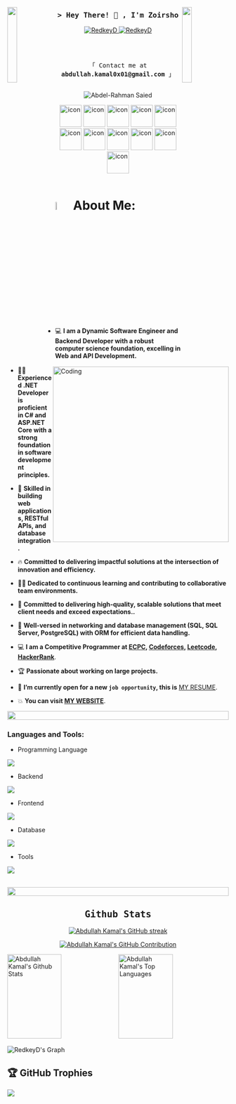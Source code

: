 <img align="left" src="https://user-images.githubusercontent.com/65187002/144930161-2f783401-8d27-4fdf-a2f7-cc0ba32f1f1f.gif" width="21%" style="display:inline;"><img align="right" src="https://user-images.githubusercontent.com/65187002/144930161-2f783401-8d27-4fdf-a2f7-cc0ba32f1f1f.gif" width="21%" style="display:inline;">

<!-- Intro  -->
<h3 align="center">
        <samp>&gt; Hey There! 👋 , I'm Zoirsho
        </samp>
</h3>

<p align="center">
 <a href="mailto:redkeydead@gmail.com" target="_blank">
  <img src="https://img.shields.io/badge/Gmail-D14836?style=for-the-badge&logo=gmail&logoColor=white" alt="RedkeyD"/>
 </a>
   <a href="https://t.me/WhatIsHappening3" target="_blank">
  <img src="https://img.shields.io/badge/Telegram-2CA5E0?style=for-the-badge&logo=telegram&logoColor=white" alt="RedkeyD"/>
</a>
</p>
<br />
<p align="center"> 
  <samp>
    <br>
    「 Contact me at <b>abdullah.kamal0x01@gmail.com</b> 」
    <br>
    <br>
  </samp>
</p>

<p align="center"> 
 <img src="https://komarev.com/ghpvc/?username=ak4m410x01&label=Profile%20views&color=0e75b6&style=flat" alt="Abdel-Rahman Saied" /> 
</p>

<div align="center">
  <img src="https://techstack-generator.vercel.app/cpp-icon.svg" alt="icon" width="50" height="50" />
  <img src="https://techstack-generator.vercel.app/csharp-icon.svg" alt="icon" width="50" height="50" />
  <img src="https://techstack-generator.vercel.app/python-icon.svg" alt="icon" width="50" height="50" />
  <img src="https://techstack-generator.vercel.app/js-icon.svg" alt="icon" width="50" height="50" />
	
  <img src="https://techstack-generator.vercel.app/django-icon.svg" alt="icon" width="50" height="50" />
  <img src="https://techstack-generator.vercel.app/restapi-icon.svg" alt="icon" width="50" height="50" />
  <img src="https://techstack-generator.vercel.app/graphql-icon.svg" alt="icon" width="50" height="50" />
  
  <img src="https://techstack-generator.vercel.app/mysql-icon.svg" alt="icon" width="50" height="50" />
  <img src="https://techstack-generator.vercel.app/docker-icon.svg" alt="icon" width="50" height="50" />
  <img src="https://techstack-generator.vercel.app/kubernetes-icon.svg" alt="icon" width="50" height="50" />
  <img src="https://techstack-generator.vercel.app/nginx-icon.svg" alt="icon" width="50" height="50" />

</div>

<br>

# <img src="./assets/images/about_me.gif" width="6.8%" /> About Me:

<img align="right" alt="Coding" width="400" src="https://user-images.githubusercontent.com/74038190/229223263-cf2e4b07-2615-4f87-9c38-e37600f8381a.gif">

- :computer: **I am a Dynamic Software Engineer and Backend Developer with a robust computer science foundation, excelling in Web and API Development.**

- :student: **Experienced .NET Developer is proficient in C# and ASP.NET Core with a strong foundation in software development principles.**

- :blue_book: **Skilled in building web applications, RESTful APIs, and database integration.**

- :fire: **Committed to delivering impactful solutions at the intersection of innovation and efficiency.**

- :technologist: **Dedicated to continuous learning and contributing to collaborative team environments.**

- :thinking: **Committed to delivering high-quality, scalable solutions that meet client needs and exceed expectations..**

- :school: **Well-versed in networking and database management (SQL, SQL Server, PostgreSQL) with ORM for efficient data handling.**

- :computer: **I am a Competitive Programmer at [ECPC](https://icpc.global/ICPCID/RYCWA1HDIYZ3), [Codeforces](https://codeforces.com/profile/ak4m410x01), [Leetcode](https://leetcode.com/ak4m410x01), [HackerRank](https://www.hackerrank.com/ak4m410x01)**.

- :trophy: **Passionate about working on large projects.**

- :thinking: **I’m currently open for a new `job opportunity`, this is** [MY RESUME](https://drive.google.com/file/d/1klPNTj8ZyD9IDCCMTtqCIvqKvwLN4eXt/view).

- :boom: **You can visit [MY WEBSITE](https://ak4m410x01.vercel.app)**.

<img src="https://i.imgur.com/dBaSKWF.gif" height="20" width="100%">

<h3 align="left">Languages and Tools:</h3>

- Programming Language
<p align="left">
  <a href="https://skillicons.dev">
    <img src="https://skillicons.dev/icons?i=cpp,cs,py,js" />
  </a>
</p>

- Backend
<p align="left">
  <a href="https://skillicons.dev">
    <img src="https://skillicons.dev/icons?i=dotnet,django" />
  </a>
</p>

- Frontend
<p align="left">
  <a href="https://skillicons.dev">
    <img src="https://skillicons.dev/icons?i=html,css" />
  </a>
</p>

- Database
<p align="left">
  <a href="https://skillicons.dev">
    <img src="https://skillicons.dev/icons?i=sqlite,mysql,postgresql" />
  </a>
</p>

- Tools
<p align="left">
  <a href="https://skillicons.dev">
    <img src="https://skillicons.dev/icons?i=git,github,visualstudio,vscode,postman,linux,bash" />
  </a>
</p>

<br/>

<img src="https://i.imgur.com/dBaSKWF.gif" height="20" width="100%">

<h2 align="center">
             <samp> Github Stats </samp>
</h2>

<p align="center">
  <a href="https://github.com/ak4m410x01">
    <img src="https://github-readme-streak-stats.herokuapp.com?user=ak4m410x01&theme=radical" alt="Abdullah Kamal's GitHub streak"/>
  </a>
</p>

<p align="center">
  <a href="https://github.com/ak4m410x01">
    <img src="https://github-profile-summary-cards.vercel.app/api/cards/profile-details?username=ak4m410x01&theme=radical" alt="Abdullah Kamal's GitHub Contribution"/>
  </a>
</p>

<a> 
    <a href="https://github.com/ak4m410x01"><img alt="Abdullah Kamal's Github Stats" src="https://denvercoder1-github-readme-stats.vercel.app/api?username=ak4m410x01&show_icons=true&count_private=true&theme=react&border_color=7F3FBF&bg_color=0D1117&title_color=F85D7F&icon_color=F8D866" height="192px" width="49.5%"/></a>
  <a href="https://github.com/ak4m410x01"><img alt="Abdullah Kamal's Top Languages" src="https://denvercoder1-github-readme-stats.vercel.app/api/top-langs/?username=ak4m410x01&langs_count=8&layout=compact&theme=react&border_color=7F3FBF&bg_color=0D1117&title_color=F85D7F&icon_color=F8D866" height="192px" width="49.5%"/></a>
  <br/>
</a>

![RedkeyD's Graph](https://github-readme-activity-graph.vercel.app/graph?username=RedkeyD&custom_title=Abdullah%20Kamal's%20GitHub%20Activity%20Graph&bg_color=0D1117&color=7F3FBF&line=7F3FBF&point=7F3FBF&area_color=FFFFFF&title_color=FFFFFF&area=true)

## 🏆 GitHub Trophies

![](https://github-profile-trophy.vercel.app/?username=RedkeyD&theme=radical&no-frame=false&no-bg=false&margin-w=4)
